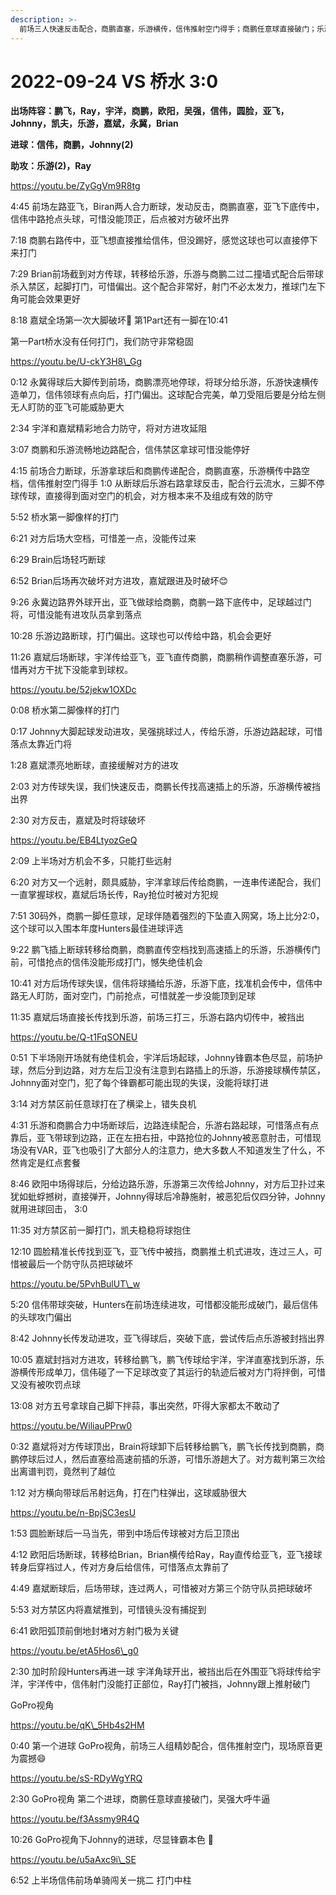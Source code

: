 ```yaml
---
description: >-
  前场三人快速反击配合，商鹏直塞，乐游横传，信伟推射空门得手；商鹏任意球直接破门；乐游边路传中，Johnny不受后卫干扰抽射破门；角球乱战，Ray踢呲变助攻，Johnny梅开二度
---
```


# 2022-09-24 VS 桥水 3:0

**出场阵容：鹏飞，Ray，宇洋，商鹏，欧阳，吴强，信伟，圆脸，亚飞，Johnny，凯夫，乐游，嘉斌，永冀，Brian**

**进球：信伟，商鹏，Johnny(2)**

**助攻：乐游(2)，Ray**

https://youtu.be/ZyGgVm9R8tg

4:45 前场左路亚飞，Biran两人合力断球，发动反击，商鹏直塞，亚飞下底传中，信伟中路抢点头球，可惜没能顶正，后点被对方破坏出界&#x20;

7:18 商鹏右路传中，亚飞想直接推给信伟，但没踢好，感觉这球也可以直接停下来打门&#x20;

7:29 Brian前场截到对方传球，转移给乐游，乐游与商鹏二过二撞墙式配合后带球杀入禁区，起脚打门，可惜偏出。这个配合非常好，射门不必太发力，推球门左下角可能会效果更好&#x20;

8:18 嘉斌全场第一次大脚破坏🎉 第1Part还有一脚在10:41&#x20;

第一Part桥水没有任何打门，我们防守非常稳固

https://youtu.be/U-ckY3H8\_Gg

0:12 永冀得球后大脚传到前场，商鹏漂亮地停球，将球分给乐游，乐游快速横传造单刀，信伟领球有点向后，打门偏出。这球配合完美，单刀受阻后要是分给左侧无人盯防的亚飞可能威胁更大&#x20;

2:34 宇洋和嘉斌精彩地合力防守，将对方进攻延阻&#x20;

3:07 商鹏和乐游流畅地边路配合，信伟禁区拿球可惜没能停好&#x20;

4:15 前场合力断球，乐游拿球后和商鹏传递配合，商鹏直塞，乐游横传中路空档，信伟推射空门得手 1:0 从断球后乐游右路拿球反击，配合行云流水，三脚不停球传球，直接得到面对空门的机会，对方根本来不及组成有效的防守&#x20;

5:52 桥水第一脚像样的打门&#x20;

6:21 对方后场大空档，可惜差一点，没能传过来&#x20;

6:29 Brain后场轻巧断球&#x20;

6:52 Brian后场再次破坏对方进攻，嘉斌跟进及时破坏😊&#x20;

9:26 永冀边路界外球开出，亚飞做球给商鹏，商鹏一路下底传中，足球越过门将，可惜没能有进攻队员拿到落点&#x20;

10:28 乐游边路断球，打门偏出。这球也可以传给中路，机会会更好&#x20;

11:26 嘉斌后场断球，宇洋传给亚飞，亚飞直传商鹏，商鹏稍作调整直塞乐游，可惜再对方干扰下没能拿到球权。

https://youtu.be/52jekw1OXDc

0:08 桥水第二脚像样的打门&#x20;

0:17 Johnny大脚起球发动进攻，吴强挑球过人，传给乐游，乐游边路起球，可惜落点太靠近门将&#x20;

1:28 嘉斌漂亮地断球，直接缓解对方的进攻&#x20;

2:03 对方传球失误，我们快速反击，商鹏长传找高速插上的乐游，乐游横传被挡出界&#x20;

2:30 对方反击，嘉斌及时将球破坏

https://youtu.be/EB4LtyozGeQ

2:09 上半场对方机会不多，只能打些远射&#x20;

6:20 对方又一个远射，颇具威胁，宇洋拿球后传给商鹏，一连串传递配合，我们一直掌握球权，嘉斌后场长传，Ray抢位时被对方犯规&#x20;

7:51 30码外，商鹏一脚任意球，足球伴随着强烈的下坠直入网窝，场上比分2:0，这个球可以入围本年度Hunters最佳进球评选&#x20;

9:22 鹏飞插上断球转移给商鹏，商鹏直传空档找到高速插上的乐游，乐游横传门前，可惜抢点的信伟没能形成打门，憾失绝佳机会&#x20;

10:41 对方后场传球失误，信伟将球捅给乐游，乐游下底，找准机会传中，信伟中路无人盯防，面对空门，门前抢点，可惜就差一步没能顶到足球&#x20;

11:35 嘉斌后场直接长传找到乐游，前场三打三，乐游右路内切传中，被挡出

https://youtu.be/Q-t1FqSONEU

0:51 下半场刚开场就有绝佳机会，宇洋后场起球，Johnny锋霸本色尽显，前场护球，然后分到边路，对方左后卫没有注意到右路插上的乐游，乐游接球横传禁区，Johnny面对空门，犯了每个锋霸都可能出现的失误，没能将球打进&#x20;

3:14 对方禁区前任意球打在了横梁上，错失良机&#x20;

4:31 乐游和商鹏合力中场断球后，边路连续配合，乐游右路起球，可惜落点有点靠后，亚飞带球到边路，正在左扭右扭，中路抢位的Johnny被恶意肘击，可惜现场没有VAR，亚飞也吸引了大部分人的注意力，绝大多数人不知道发生了什么，不然肯定是红点套餐&#x20;

8:46 欧阳中场得球后，分给边路乐游，乐游第三次传给Johnny，对方后卫扑过来犹如蚍蜉撼树，直接弹开，Johnny得球后冷静施射，被恶犯后仅四分钟，Johnny就用进球回击， 3:0&#x20;

11:35 对方禁区前一脚打门，凯夫稳稳将球抱住&#x20;

12:10 圆脸精准长传找到亚飞，亚飞传中被挡，商鹏推土机式进攻，连过三人，可惜被最后一个防守队员把球破坏

https://youtu.be/5PvhBulUT\_w

5:20 信伟带球突破，Hunters在前场连续进攻，可惜都没能形成破门，最后信伟的头球攻门偏出&#x20;

8:42 Johnny长传发动进攻，亚飞得球后，突破下底，尝试传后点乐游被封挡出界&#x20;

10:05 嘉斌封挡对方进攻，转移给鹏飞，鹏飞传球给宇洋，宇洋直塞找到乐游，乐游横传形成单刀，信伟碰了一下足球改变了其运行的轨迹后被对方门将拌倒，可惜又没有被吹罚点球&#x20;

13:08 对方五号拿球自己脚下拌蒜，事出突然，吓得大家都太不敢动了

https://youtu.be/WiliauPPrw0

0:32 嘉斌将对方传球顶出，Brain将球卸下后转移给鹏飞，鹏飞长传找到商鹏，商鹏停球后过人，然后直塞给高速前插的乐游，可惜乐游趟大了。对方裁判第三次给出离谱判罚，竟然判了越位&#x20;

1:12 对方横向带球后吊射远角，打在门柱弹出，这球威胁很大

https://youtu.be/n-BpjSC3esU

1:53 圆脸断球后一马当先，带到中场后传球被对方后卫顶出&#x20;

4:12 欧阳后场断球，转移给Brian，Brian横传给Ray，Ray直传给亚飞，亚飞接球转身后穿裆过人，传对方身后给信伟，可惜落点太靠前了&#x20;

4:49 嘉斌断球后，后场带球，连过两人，可惜被对方第三个防守队员把球破坏&#x20;

5:53 对方禁区内将嘉斌推到，可惜镜头没有捕捉到

6:41 欧阳弧顶前倒地封堵对方射门极为关键

https://youtu.be/etA5Hos6\_g0

2:30 加时阶段Hunters再进一球 宇洋角球开出，被挡出后在外围亚飞将球传给宇洋，宇洋传中，信伟射门没能打正部位，Ray打门被挡，Johnny跟上推射破门

GoPro视角

https://youtu.be/qK\_5Hb4s2HM

0:40 第一个进球 GoPro视角，前场三人组精妙配合，信伟推射空门，现场原音更为震撼😄

https://youtu.be/sS-RDyWgYRQ

2:30 GoPro视角 第二个进球，商鹏任意球直接破门，吴强大呼牛逼

https://youtu.be/f3Assmy9R4Q

10:26 GoPro视角下Johnny的进球，尽显锋霸本色 🎉

https://youtu.be/u5aAxc9i\_SE

6:52 上半场信伟前场单骑闯关一挑二 打门中柱
